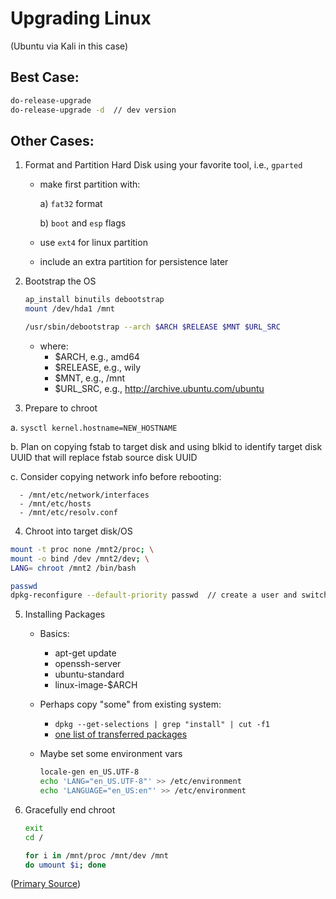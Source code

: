 # Upgrading Linux 
(Ubuntu via Kali in this case)

## Best Case:
```bash
do-release-upgrade
do-release-upgrade -d  // dev version
```

## Other Cases:

1. Format and Partition Hard Disk using your favorite tool, i.e., `gparted`

    - make first partition with:

        a) `fat32` format

        b) `boot` and `esp` flags

    - use `ext4` for linux partition
    - include an extra partition for persistence later

2. Bootstrap the OS
	  ```bash
    ap_install binutils debootstrap
    mount /dev/hda1 /mnt

    /usr/sbin/debootstrap --arch $ARCH $RELEASE $MNT $URL_SRC
    ```
	- where:
		- $ARCH, e.g., amd64
		- $RELEASE, e.g., wily
		- $MNT, e.g., /mnt
		- $URL_SRC, e.g., http://archive.ubuntu.com/ubuntu

3. Prepare to chroot
    
  a. `sysctl kernel.hostname=NEW_HOSTNAME`
    
  b. Plan on copying fstab to target disk and using blkid to identify target disk UUID that will replace fstab source disk UUID
    
  c. Consider copying network info before rebooting:

      - /mnt/etc/network/interfaces
      - /mnt/etc/hosts
      - /mnt/etc/resolv.conf

4. Chroot into target disk/OS

  ```bash
  mount -t proc none /mnt2/proc; \
  mount -o bind /dev /mnt2/dev; \
  LANG= chroot /mnt2 /bin/bash

  passwd
  dpkg-reconfigure --default-priority passwd  // create a user and switch shadow password on
  ```

5. Installing Packages

	- Basics:
		- apt-get update
		- openssh-server
		- ubuntu-standard
		- linux-image-$ARCH

	- Perhaps copy "some" from existing system:
		- `dpkg --get-selections | grep "install" | cut -f1`
		- [one list of transferred packages](http://pastebin.com/ej2p0Mt3)
	
    - Maybe set some environment vars
    	```bash
        locale-gen en_US.UTF-8
        echo 'LANG="en_US.UTF-8"' >> /etc/environment
        echo 'LANGUAGE="en_US:en"' >> /etc/environment
        ```

5. Gracefully end chroot
    ```bash
    exit
    cd /

    for i in /mnt/proc /mnt/dev /mnt
    do umount $i; done

    ```




([Primary Source](https://help.ubuntu.com/community/Installation/OverSSH))